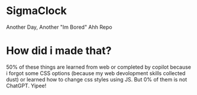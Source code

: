 # SigmaClock
Another Day, Another "Im Bored" Ahh Repo

# How did i made that?

50% of these things are learned from web or completed by copilot because i forgot some CSS options (because my web devolopment skills collected dust) or learned how to change css styles using JS. But 0% of them is not ChatGPT. Yipee!
